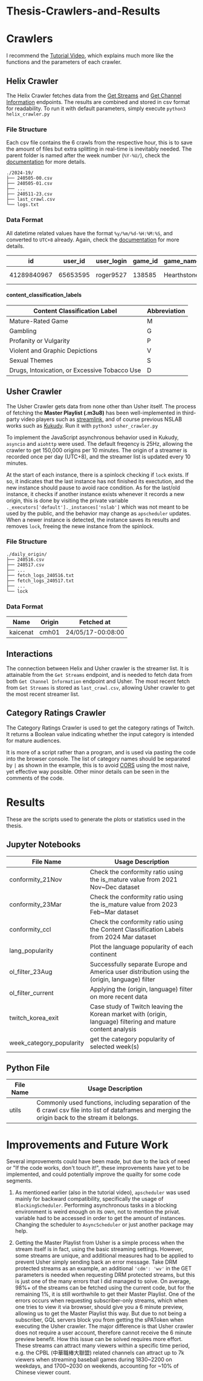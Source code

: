 # Thesis-Crawlers-and-Results
# Crawlers
I recommend the [Tutorial Video](https://www.youtube.com/watch?v=4GHOwzDkVVY), which explains much more like the functions and the parameters of each crawler.

## Helix Crawler
The Helix Crawler fetches data from the [Get Streams](https://dev.twitch.tv/docs/api/reference/#get-streams) and [Get Channel Information](https://dev.twitch.tv/docs/api/reference/#get-channel-information) endpoints. The results are combined and stored in csv format for readability. To run it with default parameters, simply execute `python3 helix_crawler.py`

### File Structure
Each csv file contains the 6 crawls from the respective hour, this is to save the amount of files but extra splitting in real-time is inevitably needed. The parent folder is named after the week number (`%Y-%U/`), check the [documentation](https://docs.python.org/3/library/datetime.html#strftime-and-strptime-behavior) for more details.

```
./2024-19/
├── 240505-00.csv
├── 240505-01.csv
├── ...
├── 240511-23.csv
├── last_crawl.csv
└── logs.txt
```
### Data Format
All datetime related values have the format `%y/%m/%d-%H:%M:%S`, and converted to `UTC+8` already. Again, check the [documentation](https://docs.python.org/3/library/datetime.html#strftime-and-strptime-behavior) for more details.

|id|user_id|user_login|game_id|game_name|viewer_count|started_at|language|is_mature|crawl_started_at|crawl_ended_at|content_classification_labels|
|-|-|-|-|-|-|-|-|-|-|-|-|
|41289840967|65653595|roger9527|138585|Hearthstone|8919|24/05/11-21:42:34|zh|False|24/05/11-23:00:00|24/05/11-23:03:51|GPSV|
#### content_classification_labels
|Content Classification Label|Abbreviation|
|-|-|
|Mature-Rated Game|M|
|Gambling|G|
|Profanity or Vulgarity|P|
|Violent and Graphic Depictions|V|
|Sexual Themes|S|
|Drugs, Intoxication, or Excessive Tobacco Use|D|

## Usher Crawler

The Usher Crawler gets data from none other than Usher itself. The process of fetching the **Master Playlist (.m3u8)** has been well-implemented in third-party video players such as [streamlink](https://github.com/streamlink/streamlink), and of course previous NSLAB works such as [Kukudy](https://github.com/hy-chou/kukudy). Run it with `python3 usher_crawler.py`

To implement the JavaScript asynchronous behavior used in Kukudy, `asyncio` and `aiohttp` were used. The default freqency is 25Hz, allowing the crawler to get 150,000 origins per 10 minutes. The origin of a streamer is recorded once per day (UTC+8), and the streamer list is updated every 10 minutes.

At the start of each instance, there is a spinlock checking if `lock` exists. If so, it indicates that the last instance has not finished its exectution, and the new instance should pause to avoid race condition. As for the last/old instance, it checks if another instance exists whenever it records a new origin, this is done by visiting the private variable `._executors['default']._instances['nslab']` which was not meant to be used by the public, and the behavior may change as `apscheduler` updates. When a newer instance is detected, the instance saves its results and removes `lock`, freeing the newe instance from the spinlock.

### File Structure
```
./daily_origin/
├── 240516.csv
├── 240517.csv
├── ...
├── fetch_logs_240516.txt
├── fetch_logs_240517.txt
├── ...
└── lock
```
### Data Format
|Name|Origin|Fetched at|
|-|-|-|
|kaicenat|cmh01|24/05/17-00:08:00|

## Interactions
The connection between Helix and Usher crawler is the streamer list. It is attainable from the `Get Streams` endpoint, and is needed to fetch data from both `Get Channel Information` endpoint and Usher. The most recent fetch from `Get Streams` is stored as `last_crawl.csv`, allowing Usher crawler to get the most recent streamer list.

## Category Ratings Crawler

The Category Ratings Crawler is used to get the category ratings of Twitch. It returns a Boolean value indicating whether the input category is intended for mature audiences.

It is more of a script rather than a program, and is used via pasting the code into the browser console. The list of category names should be separated by `|` as shown in the example, this is to avoid [CORS](https://developer.mozilla.org/en-US/docs/Web/HTTP/CORS) using the most naive, yet effective way possible. Other minor details can be seen in the comments of the code.


# Results

These are the scripts used to generate the plots or statistics used in the thesis. 

## Jupyter Notebooks
|File Name|Usage Description|
|-|-|
|conformity_21Nov|Check the conformity ratio using the is_mature value from 2021 Nov~Dec dataset|
|conformity_23Mar|Check the conformity ratio using the is_mature value from 2023 Feb~Mar dataset|
|conformity_ccl|Check the conformity ratio using the Content Classification Labels from 2024 Mar dataset|
|lang_popularity|Plot the language popularity of each continent|
|ol_filter_23Aug|Successfully separate Europe and America user distribution using the (origin, language) filter|
|ol_filter_current|Applying the (origin, language) filter on more recent data|
|twitch_korea_exit|Case study of Twitch leaving the Korean market with (origin, language) filtering and mature content analysis|
|week_category_popularity|get the category popularity of selected week(s)|

## Python File
|File Name|Usage Description|
|-|-|
|utils|Commonly used functions, including separation of the 6 crawl csv file into list of dataframes and merging the origin back to the stream it belongs.| 

# Improvements and Future Work

Several improvements could have been made, but due to the lack of need or "If the code works, don't touch it!", these improvements have yet to be implemented, and could potentially improve the quailty for some code segments.

1. As mentioned earlier (also in the tutorial video), `apscheduler` was used mainly for backward compatibility, specifically the usage of `BlockingScheduler`. Performing asynchronous tasks in a blocking environment is weird enough on its own, not to mention the privat. variable had to be accessed in order to get the amount of instances. Changing the scheduler to `AsyncScheduler` or just another package may help.

2. Getting the Master Playlist from Usher is a simple process when the stream itself is in fact, using the basic streaming settings. However, some streams are unique, and additional measures had to be applied to prevent Usher simply sending back an error message. Take DRM protected streams as an example, an additional `'cdm': 'wv'` in the GET parameters is needed when requesting DRM protected streams, but this is just one of the many errors that I did managed to solve. 
On average, 98%+ of the streams can be fetched using the current code, but for the remaining 1%, it is still worthwhile to get their Master Playlist. One of the errors occurs when requesting subscriber-only streams, which when one tries to view it via browser, should give you a 6 minute preview, allowing us to get the Master Playlist this way. But due to not being a subscriber, GQL servers block you from getting the sPAToken when executing the Usher crawler. The major difference is that Usher crawler does not require a user account, therefore cannot receive the 6 minute preview benefit. How this issue can be solved requires more effort.
These streams can attract many viewers within a specific time period, e.g. the CPBL (中華職棒大聯盟) related channels can attract up to 7k viewers when streaming baseball games during 1830~2200 on weekdays, and 1700~2030 on weekends, accounting for ~10% of Chinese viewer count.

